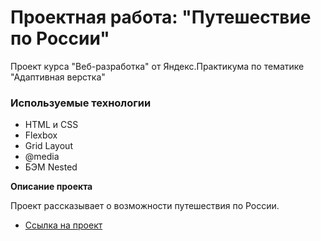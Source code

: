 # Проектная работа: "Путешествие по России"

Проект курса "Веб-разработка" от Яндекс.Практикума по тематике "Адаптивная верстка"

### Используемые технологии
* HTML и CSS
* Flexbox
* Grid Layout
* @media
* БЭМ Nested

**Описание проекта**

Проект рассказывает о возможности путешествия по России.



* [Ссылка на проект](https://kwentaru.github.io/russian-travel/)
